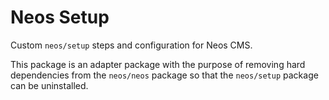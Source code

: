 # Neos Setup

Custom `neos/setup` steps and configuration for Neos CMS.

This package is an adapter package with the purpose of removing hard dependencies from the `neos/neos` package so that the `neos/setup` package can be uninstalled.
